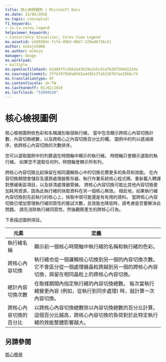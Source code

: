 ```yaml
---
title: 核心檢視圖例 | Microsoft Docs
ms.date: 11/04/2016
ms.topic: conceptual
f1_keywords:
- vs.cv.cores.legend
helpviewer_keywords:
- Concurrency Visualizer, Cores View Legend
ms.assetid: e160384c-fcfe-49b3-86b7-229adb736c51
author: mikejo5000
ms.author: mikejo
manager: douge
ms.workload:
- multiple
ms.openlocfilehash: 61d05ffc3bb2a43b29e2e5c91a7b28f5b8d1224a
ms.sourcegitcommit: 37fb7075b0a65d2add3b137a5230767aa3266c74
ms.translationtype: HT
ms.contentlocale: zh-TW
ms.lasthandoff: 01/02/2019
ms.locfileid: "53949520"
---
```

# <a name="cores-view-legend"></a>核心檢視圖例
核心檢視圖例依色彩和名稱識別每個執行緒。 當中包含顯示跨核心內容切換計數、內容切換總數，以及跨核心之內容切換百分比的欄。 圖例中的列以遞減順序，依跨核心內容切換的次數排序。  
  
 您可以選取圖例中的列篩選在時間軸中顯示的執行緒。 時間軸只會顯示選取的執行緒。 如果您不選取任何列，時間軸會顯示所有列。  
  
 跨核心內容切換比起保留在相同邏輯核心中的切換花費更多的負荷和效能。 在內容切換期間會儲存及還原處理器暫存器、執行作業系統核心程式碼、重新載入轉譯對應緩衝區項目，以及排清處理器管線。 跨核心內容切換可能比其他內容切換更加耗用資源，因為此執行緒的快取資料在另一個核心無效。 相反地，如果執行緒內容切換到先前執行的核心上，快取中很可能還是有有用的資料。 當跨核心內容切換已增加管理執行緒同質性的嘗試次數，且效能也降低時，請考慮是否要解決此問題。 請先消除執行緒同質性，然後觀察產生的跨核心行為。  
  
 下表描述圖例項目。  
  
|元素|定義|  
|-------------|----------------|  
|執行緒名稱|顯示前一個核心時間軸中執行緒的名稱和執行緒的色彩。|  
|跨核心內容切換|執行緒也從一個邏輯核心切換到另一個的內容切換次數。 它不會區分從一個處理器晶粒跨越到另一個的跨核心內容切換，與留在相同晶粒上的跨核心內容切換。|  
|總計內容切換次數|在取樣期間內指定執行緒的內容切換總數。 每次當執行緒變更內容 (例如，從執行到同步處理) 時，就計算一次內容切換。|  
|跨核心內容切換的百分比|以跨核心內容切換總數除以內容切換總數的百分比計算。 這個百分比越高，跨核心內容切換的負荷對於此特定執行緒的效能整體影響越大。|  
  
## <a name="see-also"></a>另請參閱  
 [核心檢視](../profiling/cores-view.md)